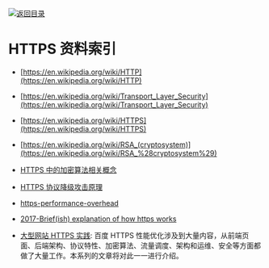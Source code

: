 [![返回目录](https://parg.co/UGo)](https://parg.co/b4z)

# HTTPS 资料索引

* [https://en.wikipedia.org/wiki/HTTP](https://en.wikipedia.org/wiki/HTTP)

* [https://en.wikipedia.org/wiki/Transport_Layer_Security](https://en.wikipedia.org/wiki/Transport_Layer_Security)

* [https://en.wikipedia.org/wiki/HTTPS](https://en.wikipedia.org/wiki/HTTPS)

* [https://en.wikipedia.org/wiki/RSA_(cryptosystem)](https://en.wikipedia.org/wiki/RSA_%28cryptosystem%29)

* [HTTPS 中的加密算法相关概念](http://foofish.net/https-symmetric.html)
* [HTTPS 协议降级攻击原理](http://www.tuicool.com/articles/vEVfIjb)

* [https-performance-overhead](https://www.keycdn.com/blog/https-performance-overhead/)

* [2017-Brief(ish) explanation of how https works](https://dev.to/ruidfigueiredo/briefish-explanation-of-how-https-works)

* [大型网站 HTTPS 实践](https://mp.weixin.qq.com/s/bdLtUPDykAMCb_TR0nOdpw): 百度 HTTPS 性能优化涉及到大量内容，从前端页面、后端架构、协议特性、加密算法、流量调度、架构和运维、安全等方面都做了大量工作。本系列的文章将对此一一进行介绍。
